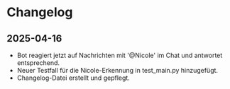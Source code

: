 # Changelog

## 2025-04-16
- Bot reagiert jetzt auf Nachrichten mit '@Nicole' im Chat und antwortet entsprechend.
- Neuer Testfall für die Nicole-Erkennung in test_main.py hinzugefügt.
- Changelog-Datei erstellt und gepflegt.
